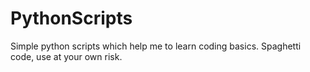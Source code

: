 # PythonScripts
Simple python scripts which help me to learn coding basics. Spaghetti code, use at your own risk. 
